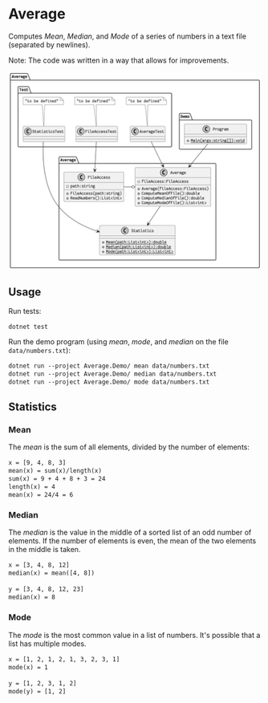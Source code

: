 # Average

Computes _Mean_, _Median_, and _Mode_ of a series of numbers in a text file (separated by newlines).

Note: The code was written in a way that allows for improvements.

![The _Average_ Project (UML Class Diagram)](pics/average.png)

## Usage

Run tests:

    dotnet test

Run the demo program (using _mean_, _mode_, and _median_ on the file `data/numbers.txt`):

    dotnet run --project Average.Demo/ mean data/numbers.txt
    dotnet run --project Average.Demo/ median data/numbers.txt
    dotnet run --project Average.Demo/ mode data/numbers.txt

## Statistics

### Mean

The _mean_ is the sum of all elements, divided by the number of elements:

    x = [9, 4, 8, 3]
    mean(x) = sum(x)/length(x)
    sum(x) = 9 + 4 + 8 + 3 = 24
    length(x) = 4
    mean(x) = 24/4 = 6

### Median

The _median_ is the value in the middle of a sorted list of an odd number of elements. If the number of elements is even, the mean of the two elements in the middle is taken.

    x = [3, 4, 8, 12]
    median(x) = mean([4, 8])

    y = [3, 4, 8, 12, 23]
    median(x) = 8

### Mode

The _mode_ is the most common value in a list of numbers. It's possible that a list has multiple modes.

    x = [1, 2, 1, 2, 1, 3, 2, 3, 1]
    mode(x) = 1

    y = [1, 2, 3, 1, 2]
    mode(y) = [1, 2]